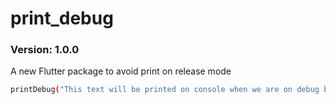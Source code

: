 
# print_debug
### Version: 1.0.0
A new Flutter package to avoid print on release mode
```sh
printDebug("This text will be printed on console when we are on debug build but not on release");
```
